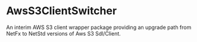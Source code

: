# AwsS3ClientSwitcher
An interim AWS S3 client wrapper package providing an upgrade path from NetFx to NetStd versions of Aws S3 Sdl/Client.
